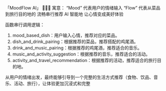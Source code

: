 「MoodFlow AI」 🌊🎶🍹
寓意：
    “Mood” 代表用户的情绪输入
    “Flow” 代表从菜品到旅行目的地的 流畅串行推荐
    AI 智能地 让心情变成美好体验

函数串行调用逻辑：
1. mood_based_dish：用户输入心情，推荐对应的菜品。
2. dish_and_drink_pairing：根据推荐的菜品，推荐搭配的鸡尾酒。
3. drink_and_music_pairing：根据推荐的鸡尾酒，推荐适合的音乐。
4. music_and_activity_suggestion：根据推荐的音乐，推荐适合的活动。
5. activity_and_travel_recommendation：根据推荐的活动，推荐适合的旅行目的地。

从用户的情绪出发，最终能够引导到一个完整的生活方式推荐（食物、饮品、音乐、活动、旅行），让体验更加沉浸式和完整


